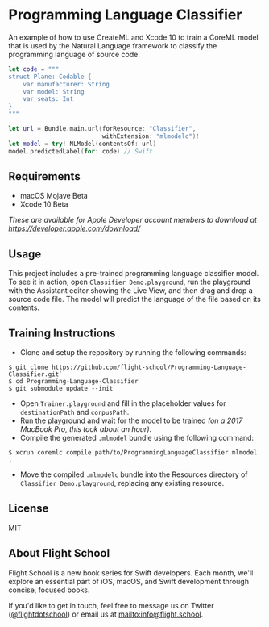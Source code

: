 # Programming Language Classifier

An example of how to use CreateML and Xcode 10
to train a CoreML model that is used by the Natural Language framework
to classify the programming language of source code.

```swift
let code = """
struct Plane: Codable {
    var manufacturer: String
    var model: String
    var seats: Int
}
"""

let url = Bundle.main.url(forResource: "Classifier",
                          withExtension: "mlmodelc")!
let model = try! NLModel(contentsOf: url)
model.predictedLabel(for: code) // Swift
```

## Requirements

- macOS Mojave Beta
- Xcode 10 Beta

_These are available for Apple Developer account members to download
at <https://developer.apple.com/download/>_

## Usage

This project includes a pre-trained programming language classifier model.
To see it in action, open `Classifier Demo.playground`,
run the playground with the Assistant editor showing the Live View,
and then drag and drop a source code file.
The model will predict the language of the file based on its contents.

## Training Instructions

- Clone and setup the repository by running the following commands:

```terminal
$ git clone https://github.com/flight-school/Programming-Language-Classifier.git`
$ cd Programming-Language-Classifier
$ git submodule update --init
```

- Open `Trainer.playground` and fill in the placeholder values
  for `destinationPath` and `corpusPath`.
- Run the playground and wait for the model to be trained
  _(on a 2017 MacBook Pro, this took about an hour)_.
- Compile the generated `.mlmodel` bundle using the following command:

```terminal
$ xcrun coremlc compile path/to/ProgrammingLanguageClassifier.mlmodel .
```

- Move the compiled `.mlmodelc` bundle into the Resources directory
  of `Classifier Demo.playground`, replacing any existing resource.

## License

MIT

## About Flight School

Flight School is a new book series for Swift developers.
Each month, we'll explore an essential part of
iOS, macOS, and Swift development through concise, focused books.

If you'd like to get in touch,
feel free to message us on Twitter
([@flightdotschool](https://twitter.com/flightdotschool))
or email us at <mailto:info@flight.school>.

```

```
